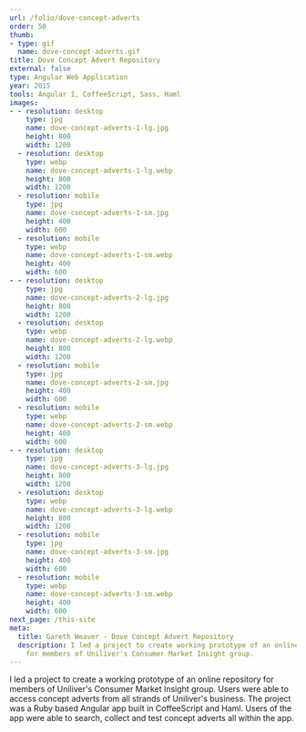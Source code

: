```yaml
---
url: /folio/dove-concept-adverts
order: 50
thumb:
- type: gif
  name: dove-concept-adverts.gif
title: Dove Concept Advert Repository
external: false
type: Angular Web Application
year: 2015
tools: Angular 1, CoffeeScript, Sass, Haml
images:
- - resolution: desktop
    type: jpg
    name: dove-concept-adverts-1-lg.jpg
    height: 800
    width: 1200
  - resolution: desktop
    type: webp
    name: dove-concept-adverts-1-lg.webp
    height: 800
    width: 1200
  - resolution: mobile
    type: jpg
    name: dove-concept-adverts-1-sm.jpg
    height: 400
    width: 600
  - resolution: mobile
    type: webp
    name: dove-concept-adverts-1-sm.webp
    height: 400
    width: 600
- - resolution: desktop
    type: jpg
    name: dove-concept-adverts-2-lg.jpg
    height: 800
    width: 1200
  - resolution: desktop
    type: webp
    name: dove-concept-adverts-2-lg.webp
    height: 800
    width: 1200
  - resolution: mobile
    type: jpg
    name: dove-concept-adverts-2-sm.jpg
    height: 400
    width: 600
  - resolution: mobile
    type: webp
    name: dove-concept-adverts-2-sm.webp
    height: 400
    width: 600
- - resolution: desktop
    type: jpg
    name: dove-concept-adverts-3-lg.jpg
    height: 800
    width: 1200
  - resolution: desktop
    type: webp
    name: dove-concept-adverts-3-lg.webp
    height: 800
    width: 1200
  - resolution: mobile
    type: jpg
    name: dove-concept-adverts-3-sm.jpg
    height: 400
    width: 600
  - resolution: mobile
    type: webp
    name: dove-concept-adverts-3-sm.webp
    height: 400
    width: 600
next_page: /this-site
meta:
  title: Gareth Weaver - Dove Concept Advert Repository
  description: I led a project to create working prototype of an online repository
    for members of Uniliver's Consumer Market Insight group.
---
```

I led a project to create a working prototype of an online repository
for members of Uniliver's Consumer Market Insight group. Users were able to access
concept adverts from all strands of Uniliver's business. The project was a Ruby
based Angular app built in CoffeeScript and Haml. Users of the app were able to
search, collect and test concept adverts all within the app.
